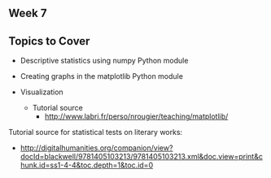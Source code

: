 ## Week 7


## Topics to Cover

- Descriptive statistics using numpy Python module
- Creating graphs in the matplotlib Python module

- Visualization

	- Tutorial source
		- http://www.labri.fr/perso/nrougier/teaching/matplotlib/


Tutorial source for statistical tests on literary works:

- http://digitalhumanities.org/companion/view?docId=blackwell/9781405103213/9781405103213.xml&doc.view=print&chunk.id=ss1-4-4&toc.depth=1&toc.id=0
